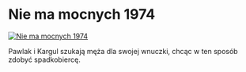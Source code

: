 Nie ma mocnych 1974 
=============
[![Nie ma mocnych 1974 ](http://vidos.pl/images/player.gif)](http://vidos.pl/nie-ma-mocnych-1974)

 Pawlak i Kargul szukają męża dla swojej wnuczki, chcąc w ten sposób zdobyć spadkobiercę.
